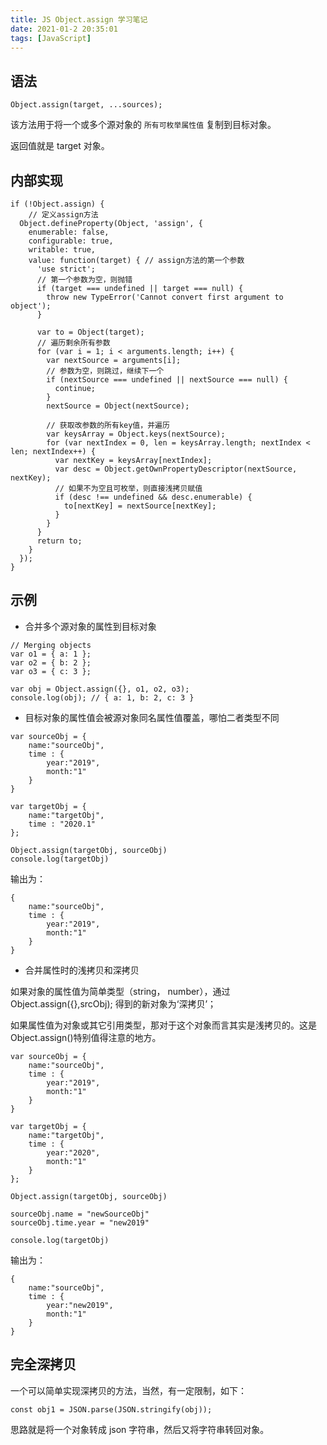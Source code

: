 ```yaml
---
title: JS Object.assign 学习笔记
date: 2021-01-2 20:35:01
tags: [JavaScript]
---
```


## 语法

```
Object.assign(target, ...sources);
```

该方法用于将一个或多个源对象的 `所有可枚举属性值` 复制到目标对象。

返回值就是 target 对象。

## 内部实现

```
if (!Object.assign) {
    // 定义assign方法
  Object.defineProperty(Object, 'assign', {
    enumerable: false,
    configurable: true,
    writable: true,
    value: function(target) { // assign方法的第一个参数
      'use strict';
      // 第一个参数为空，则抛错
      if (target === undefined || target === null) {
        throw new TypeError('Cannot convert first argument to object');
      }
 
      var to = Object(target);
      // 遍历剩余所有参数
      for (var i = 1; i < arguments.length; i++) {
        var nextSource = arguments[i];
        // 参数为空，则跳过，继续下一个
        if (nextSource === undefined || nextSource === null) {
          continue;
        }
        nextSource = Object(nextSource);
 
        // 获取改参数的所有key值，并遍历
        var keysArray = Object.keys(nextSource);
        for (var nextIndex = 0, len = keysArray.length; nextIndex < len; nextIndex++) {
          var nextKey = keysArray[nextIndex];
          var desc = Object.getOwnPropertyDescriptor(nextSource, nextKey);
          // 如果不为空且可枚举，则直接浅拷贝赋值
          if (desc !== undefined && desc.enumerable) {
            to[nextKey] = nextSource[nextKey];
          }
        }
      }
      return to;
    }
  });
}
```

<!-- more -->

## 示例

* 合并多个源对象的属性到目标对象

```
// Merging objects
var o1 = { a: 1 };
var o2 = { b: 2 };
var o3 = { c: 3 };
 
var obj = Object.assign({}, o1, o2, o3);
console.log(obj); // { a: 1, b: 2, c: 3 }
```

* 目标对象的属性值会被源对象同名属性值覆盖，哪怕二者类型不同

```
var sourceObj = {
    name:"sourceObj",
    time : {
        year:"2019",
        month:"1"
    }
}

var targetObj = {
    name:"targetObj",
    time : "2020.1"
};

Object.assign(targetObj, sourceObj)
console.log(targetObj)
```

输出为：

```
{
    name:"sourceObj",
    time : {
        year:"2019",
        month:"1"
    }
}
```

* 合并属性时的浅拷贝和深拷贝

如果对象的属性值为简单类型（string， number），通过 Object.assign({},srcObj); 得到的新对象为‘深拷贝’；

如果属性值为对象或其它引用类型，那对于这个对象而言其实是浅拷贝的。这是Object.assign()特别值得注意的地方。 

```
var sourceObj = {
    name:"sourceObj",
    time : {
        year:"2019",
        month:"1"
    }
}

var targetObj = {
    name:"targetObj",
    time : {
        year:"2020",
        month:"1"
    }
};

Object.assign(targetObj, sourceObj)

sourceObj.name = "newSourceObj"
sourceObj.time.year = "new2019"

console.log(targetObj)
```

输出为：

```
{
    name:"sourceObj",
    time : {
        year:"new2019",
        month:"1"
    }
}
```

## 完全深拷贝

一个可以简单实现深拷贝的方法，当然，有一定限制，如下：

```
const obj1 = JSON.parse(JSON.stringify(obj));
```

思路就是将一个对象转成 json 字符串，然后又将字符串转回对象。